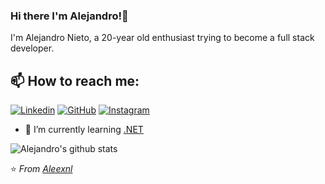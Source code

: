 ### Hi there I'm Alejandro!👋

I'm Alejandro Nieto, a 20-year old enthusiast trying to become a full stack developer.<br>

## 📫 How to reach me:

[![Linkedin](https://img.shields.io/badge/LinkedIn-0077B5?style=for-the-badge&logo=linkedin&logoColor=white)](https://www.linkedin.com/in/alejandro-nieto-luque/) [![GitHub](https://img.shields.io/badge/GitHub-100000?style=for-the-badge&logo=github&logoColor=white)](https://github.com/aleexnl) [![Instagram](https://img.shields.io/badge/Instagram-E4405F?style=for-the-badge&logo=instagram&logoColor=white)](https://www.instagram.com/aleexnl/)

-   🌱 I’m currently learning [.NET](https://dotnet.microsoft.com/en-us/)

![Alejandro's github stats](https://github-readme-stats.vercel.app/api?username=aleexnl&show_icons=true&theme=dark)

⭐️ _From [Aleexnl](https://github.com/aleexnl)_
